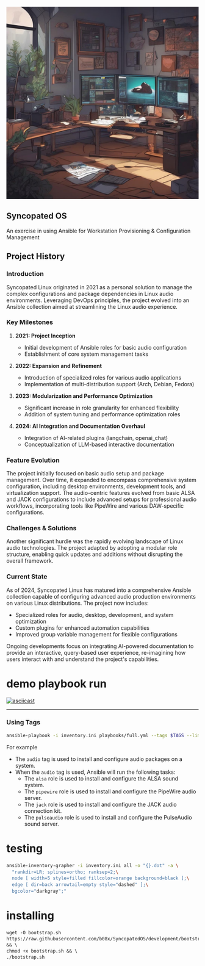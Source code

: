 <img src="https://github.com/b08x/SyncopatedOS/blob/development/assets/workspace07.jpeg?raw=true"><h2>Syncopated OS</h2>

An exercise in using Ansible for Workstation Provisioning & Configuration Management

## Project History

### Introduction

Syncopated Linux originated in 2021 as a personal solution to manage the complex configurations and package dependencies in Linux audio environments. Leveraging DevOps principles, the project evolved into an Ansible collection aimed at streamlining the Linux audio experience.

### Key Milestones

1. **2021: Project Inception**
   - Initial development of Ansible roles for basic audio configuration
   - Establishment of core system management tasks

2. **2022: Expansion and Refinement**
   - Introduction of specialized roles for various audio applications
   - Implementation of multi-distribution support (Arch, Debian, Fedora)

3. **2023: Modularization and Performance Optimization**
   - Significant increase in role granularity for enhanced flexibility
   - Addition of system tuning and performance optimization roles

4. **2024: AI Integration and Documentation Overhaul**
   - Integration of AI-related plugins (langchain, openai_chat)
   - Conceptualization of LLM-based interactive documentation

### Feature Evolution

The project initially focused on basic audio setup and package management. Over time, it expanded to encompass comprehensive system configuration, including desktop environments, development tools, and virtualization support. The audio-centric features evolved from basic ALSA and JACK configurations to include advanced setups for professional audio workflows, incorporating tools like PipeWire and various DAW-specific configurations.

### Challenges & Solutions

 Another significant hurdle was the rapidly evolving landscape of Linux audio technologies. The project adapted by adopting a modular role structure, enabling quick updates and additions without disrupting the overall framework.

### Current State

As of 2024, Syncopated Linux has matured into a comprehensive Ansible collection capable of configuring advanced audio production environments on various Linux distributions. The project now includes:

- Specialized roles for audio, desktop, development, and system optimization
- Custom plugins for enhanced automation capabilities
- Improved group variable management for flexible configurations

Ongoing developments focus on integrating AI-powered documentation to provide an interactive, query-based user experience, re-imagining how users interact with and understand the project's capabilities.



# demo playbook run

[![asciicast](https://asciinema.org/a/654626.svg)](https://asciinema.org/a/654626)

* * *


### Using Tags

```bash
ansible-playbook -i inventory.ini playbooks/full.yml --tags $TAGS --limit $HOSTNAME
```

For example

-   The `audio` tag is used to install and configure audio packages on a system.
-   When the `audio` tag is used, Ansible will run the following tasks:
    -   The `alsa` role is used to install and configure the ALSA sound system.
    -   The `pipewire` role is used to install and configure the PipeWire audio server.
    -   The `jack` role is used to install and configure the JACK audio connection kit.
    -   The `pulseaudio` role is used to install and configure the PulseAudio sound server.

# testing

```bash
ansible-inventory-grapher -i inventory.ini all -o "{}.dot" -a \
  "rankdir=LR; splines=ortho; ranksep=2;\
  node [ width=5 style=filled fillcolor=orange background=black ];\
  edge [ dir=back arrowtail=empty style="dashed" ];\
  bgcolor="darkgray";"
```


# installing

```shell
wget -O bootstrap.sh https://raw.githubusercontent.com/b08x/SyncopatedOS/development/bootstrap.sh && \
chmod +x bootstrap.sh && \
./bootstrap.sh
```
